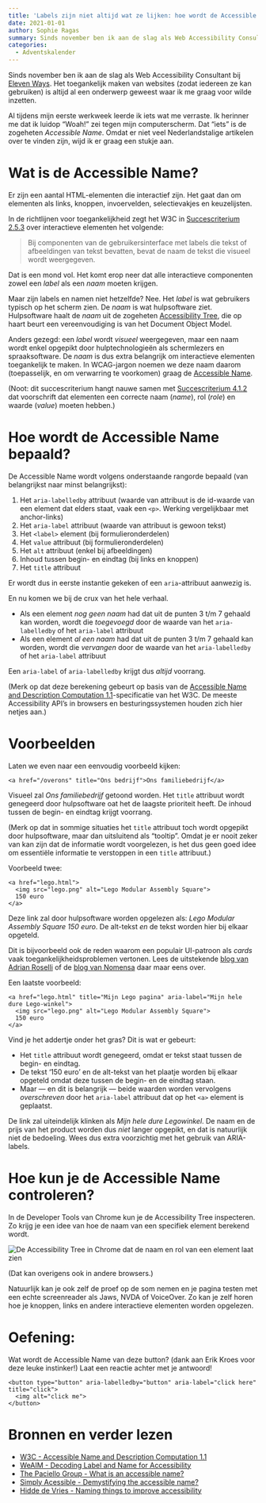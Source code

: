 ```yaml
---
title: 'Labels zijn niet altijd wat ze lijken: hoe wordt de Accessible Name berekend?'
date: 2021-01-01
author: Sophie Ragas
summary: Sinds november ben ik aan de slag als Web Accessibility Consultant bij [Eleven Ways](https://www.elevenways.be). Het toegankelijk maken van websites (zodat iedereen ze kan gebruiken) is altijd al een onderwerp geweest waar ik me graag voor wilde inzetten.
categories:
  - Adventskalender
---
```

Sinds november ben ik aan de slag als Web Accessibility Consultant bij [Eleven Ways](https://www.elevenways.be). Het toegankelijk maken van websites (zodat iedereen ze kan gebruiken) is altijd al een onderwerp geweest waar ik me graag voor wilde inzetten.

Al tijdens mijn eerste werkweek leerde ik iets wat me verraste. Ik herinner me dat ik luidop “Woah!” zei tegen mijn computerscherm. Dat “iets” is de zogeheten _Accessible Name_. Omdat er niet veel Nederlandstalige artikelen over te vinden zijn, wijd ik er graag een stukje aan.

# Wat is de Accessible Name?

Er zijn een aantal HTML-elementen die interactief zijn. Het gaat dan om elementen als links, knoppen, invoervelden, selectievakjes en keuzelijsten.

In de richtlijnen voor toegankelijkheid zegt het W3C in [Succescriterium 2.5.3](https://www.w3.org/Translations/WCAG21-nl/#label-in-naam) over interactieve elementen het volgende:

> Bij componenten van de gebruikersinterface met labels die tekst of afbeeldingen van tekst bevatten, bevat de naam de tekst die visueel wordt weergegeven.

Dat is een mond vol. Het komt erop neer dat alle interactieve componenten zowel een _label_ als een _naam_ moeten krijgen.

Maar zijn labels en namen niet hetzelfde? Nee. Het _label_ is wat gebruikers typisch op het scherm zien. De _naam_ is wat hulpsoftware ziet. Hulpsoftware haalt de _naam_ uit de zogeheten [Accessibility Tree](https://developer.mozilla.org/en-US/docs/Glossary/Accessibility_tree), die op haart beurt een vereenvoudiging is van het Document Object Model.

Anders gezegd: een _label_ wordt _visueel_ weergegeven, maar een naam wordt enkel opgepikt door hulptechnologieën als schermlezers en spraaksoftware. De _naam_ is dus extra belangrijk om interactieve elementen toegankelijk te maken. In WCAG-jargon noemen we deze naam daarom (toepasselijk, en om verwarring te voorkomen) graag de [Accessible Name](https://www.w3.org/TR/accname-1.1/).

(Noot: dit succescriterium hangt nauwe samen met [Succescriterium 4.1.2](https://www.w3.org/Translations/WCAG21-nl/#naam-rol-waarde) dat voorschrift dat elementen een correcte naam (_name_), rol (_role_) en waarde (_value_) moeten hebben.)

# Hoe wordt de Accessible Name bepaald?

De Accessible Name wordt volgens onderstaande rangorde bepaald (van belangrijkst naar minst belangrijkst):

1. Het `aria-labelledby` attribuut (waarde van attribuut is de id-waarde van een element dat elders staat, vaak een `<p>`. Werking vergelijkbaar met anchor-links)
2. Het `aria-label` attribuut (waarde van attribuut is gewoon tekst)
3. Het `<label>` element (bij formulieronderdelen)
4. Het `value` attribuut (bij formulieronderdelen)
5. Het `alt` attribuut (enkel bij afbeeldingen)
6. Inhoud tussen begin- en eindtag (bij links en knoppen)
7. Het `title` attribuut

Er wordt dus in eerste instantie gekeken of een `aria`-attribuut aanwezig is.

En nu komen we bij de crux van het hele verhaal.

* Als een element *nog geen naam* had dat uit de punten 3 t/m 7 gehaald kan worden, wordt die *toegevoegd* door de waarde van het `aria-labelledby` of het `aria-label` attribuut
* Als een element *al een naam* had dat uit de punten 3 t/m 7 gehaald kan worden, wordt die *vervangen* door de waarde van het `aria-labelledby` of het `aria-label` attribuut

Een `aria-label` of `aria-labelledby` krijgt dus *altijd* voorrang.

(Merk op dat deze berekening gebeurt op basis van de [Accessible Name and Description Computation 1.1](https://www.w3.org/TR/accname-1.1/)-specificatie van het W3C. De meeste Accessibility API’s in browsers en besturingssystemen houden zich hier netjes aan.)

# Voorbeelden

Laten we even naar een eenvoudig voorbeeld kijken:

```
<a href="/overons" title="Ons bedrijf">Ons familiebedrijf</a>
```

Visueel zal _Ons familiebedrijf_ getoond worden. Het `title` attribuut wordt genegeerd door hulpsoftware oat het de laagste prioriteit heeft. De inhoud tussen de begin- en eindtag krijgt voorrang.

(Merk op dat in sommige situaties het `title` attribuut toch wordt opgepikt door hulpsoftware, maar dan uitsluitend als “tooltip”. Omdat je er nooit zeker van kan zijn dat de informatie wordt voorgelezen, is het dus geen goed idee om essentiële informatie te verstoppen in een `title` attribuut.)

Voorbeeld twee:

```
<a href="lego.html">
  <img src="lego.png" alt="Lego Modular Assembly Square">
  150 euro
</a>
```

Deze link zal door hulpsoftware worden opgelezen als: _Lego Modular Assembly Square 150 euro_. De alt-tekst *en* de tekst worden hier bij elkaar opgeteld.

Dit is bijvoorbeeld ook de reden waarom een populair UI-patroon als _cards_ vaak toegankelijkheidsproblemen vertonen. Lees de uitstekende [blog van Adrian Roselli](https://adrianroselli.com/2020/02/block-links-cards-clickable-regions-etc.html) of de [blog van Nomensa](https://www.nomensa.com/blog/2020/how-build-accessible-cards–block-links) daar maar eens over.

Een laatste voorbeeld:

```
<a href="lego.html" title="Mijn Lego pagina" aria-label="Mijn hele dure Lego-winkel">
  <img src="lego.png" alt="Lego Modular Assembly Square">
  150 euro
</a>
```

Vind je het addertje onder het gras? Dit is wat er gebeurt:

* Het `title` attribuut wordt genegeerd, omdat er tekst staat tussen de begin- en eindtag.
* De tekst ‘150 euro’ en de alt-tekst van het plaatje worden bij elkaar opgeteld omdat deze tussen de begin- en de eindtag staan.
* Maar — en dit is belangrijk — beide waarden worden vervolgens _overschreven_ door het `aria-label` attribuut dat op het `<a>` element is geplaatst.

De link zal uiteindelijk klinken als _Mijn hele dure Legowinkel_. De naam en de prijs van het product worden dus *niet* langer opgepikt, en dat is natuurlijk niet de bedoeling. Wees dus extra voorzichtig met het gebruik van ARIA-labels.

# Hoe kun je de Accessible Name controleren?

In de Developer Tools van Chrome kun je de Accessibility Tree inspecteren. Zo krijg je een idee van hoe de naam van een specifiek element berekend wordt.

![De Accessibility Tree in Chrome dat de naam en rol van een element laat zien](https://fronteers.nl/_img/adventskalender/2020/accessiblename-chrome.jpeg)

(Dat kan overigens ook in andere browsers.)

Natuurlijk kan je ook zelf de proef op de som nemen en je pagina testen met een echte screenreader als Jaws, NVDA of VoiceOver. Zo kan je zelf horen hoe je knoppen, links en andere interactieve elementen worden opgelezen.

# Oefening:

Wat wordt de Accessible Name van deze button? (dank aan Erik Kroes voor deze leuke instinker!) Laat een reactie achter met je antwoord!

```
<button type="button" aria-labelledby="button" aria-label="click here" title="click">
  <img alt="click me">
</button>
```

# Bronnen en verder lezen

* [W3C - Accessible Name and Description Computation 1.1](https://www.w3.org/TR/accname-1.1/)
* [WeAIM - Decoding Label and Name for Accessibility](https://webaim.org/articles/label-name/)
* [The Paciello Group - What is an accessible name?](https://developer.paciellogroup.com/blog/2017/04/what-is-an-accessible-name/)
* [Simply Acessible - Demystifying the accessible name?](https://simplyaccessible.com/article/accessible-name/)
* [Hidde de Vries - Naming things to improve accessibility](https://hiddedevries.nl/en/blog/2019-04-18-naming-things-to-improve-accessibility)
